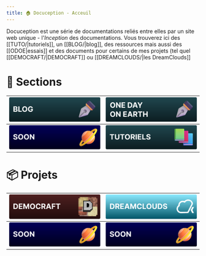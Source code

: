 ```yaml
---
title: 🏠 Docuception - Acceuil
---
```

Docuception est une série de documentations reliés entre elles par un site web unique - l'*Inception* des documentations. Vous trouverez ici des [[TUTO/|tutoriels]], un [[BLOG/|blog]], des ressources mais aussi des [[ODOE|essais]] et des documents pour certains de mes projets (tel quel [[DEMOCRAFT/|DEMOCRAFT]] ou [[DREAMCLOUDS/|les DreamClouds]]

# 📒 Sections

| [![BLOG](img/blog_vector.svg)](BLOG/)       | [![ODOE](img/odoe_vector.svg)](ODOE/)      |
| ------------------------------------------- | ------------------------------------------ |
| [![soon](img/soon_vector.svg)](soon/) | [![TUTO](img/tutoriels_vector.svg)](TUTO/) |

# 📦 Projets

| [![DEMOCRAFT](img/democraft_vector.svg)](DEMOCRAFT/) | [![DREAMCLOUDS](img/dreamclouds_vector.svg)](DREAMCLOUDS/) |
| ---------------------------------------------------- | ---------------------------------------------------------- |
| [![soon](img/soon_vector.svg)](soon/) | [![soon](img/soon_vector.svg)](soon/) |
